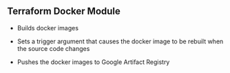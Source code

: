## Terraform Docker Module

 - Builds docker images

 - Sets a trigger argument that causes the docker image to be rebuilt when the source code changes
 
 - Pushes the docker images to Google Artifact Registry